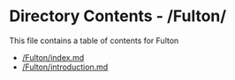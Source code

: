 # Directory Contents - /Fulton/

This file contains a table of contents for Fulton

- [/Fulton/index.md](/Fulton/index.md)
- [/Fulton/introduction.md](/Fulton/introduction.md)

